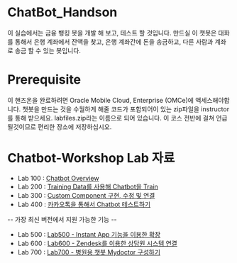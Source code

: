 # ChatBot_Handson

이 실습에서는 금융 뱅킹 봇을 개발 해 보고, 테스트 할 것입니다. 만드실 이 챗봇은 대화를 통해서 은행 계좌에서 잔액을 찾고, 은행 계좌간에 돈을 송금하고, 다른 사람과 계좌로 송금 할 수 있는 봇입니다. 

# Prerequisite 

이 핸즈온을 완료하려면 Oracle Mobile Cloud, Enterprise (OMCe)에 액세스해야합니다. 챗봇을 만드는 것을 수월하게 해줄 코드가 포함되어이 있는 zip파일을 instructor를 통해 받으세요. labfiles.zip라는 이름으로 되어 있습니다. 이 코스 전반에 걸쳐 언급 될것이므로 편리한 장소에 저장하십시오.

# Chatbot-Workshop Lab 자료

* Lab 100 : [Chatbot Overview](Lab100%20-%20Chatbot%20Overview.md)
* Lab 200 : [Training Data를 사용해 Chatbot을 Train](Lab200%20-%20Training%20Data를%20사용해%20Chatbot을%20Train.md)
* Lab 300 : [Custom Component 구현, 수정 및 연결](Lab300%20-%20Custom%20Component%20구현,%20수정%20및%20연결.md)
* Lab 400 : [카카오톡을 통해서 Chatbot 테스트하기](Lab400%20-%20카카오톡을%20통해서%20Chatbot%20테스트하기.md)

-- 가장 최신 버전에서 지원 가능한 기능 -- 
* Lab 500 : [Lab500 - Instant App 기능을 이용한 확장](https://github.com/OracleCloudKr/ChatBot_Workshop/blob/master/Lab500%20-%20Instant%20App%20%EA%B8%B0%EB%8A%A5%EC%9D%84%20%EC%9D%B4%EC%9A%A9%ED%95%9C%20%ED%99%95%EC%9E%A5.md)
* Lab 600 : [Lab600 - Zendesk를 이용한 상담원 시스템 연결](https://github.com/OracleCloudKr/ChatBot_Workshop/blob/master/Lab600%20-%20Zendesk%EB%A5%BC%20%EC%9D%B4%EC%9A%A9%ED%95%9C%20%EC%83%81%EB%8B%B4%EC%9B%90%20%EC%8B%9C%EC%8A%A4%ED%85%9C%20%EC%97%B0%EA%B2%B0.md)
* Lab 700 : [Lab700 - 병원용 챗봇 Mydoctor 구성하기](https://github.com/sangmin93/ChatBot_Workshop/blob/master/Lab700%20-%20%EB%B3%91%EC%9B%90%EC%9A%A9%20%EC%B1%97%EB%B4%87%20Mydoctor%20%EA%B5%AC%EC%84%B1%ED%95%98%EA%B8%B0.md)
